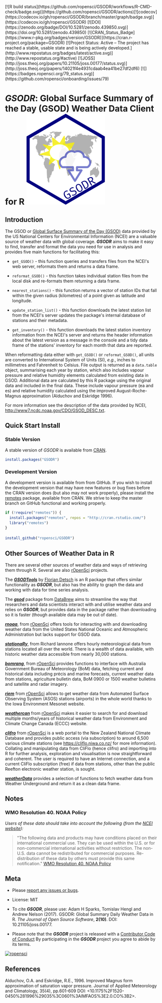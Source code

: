<!-- badges: start --> [![R build status](https://github.com/ropensci/GSODR/workflows/R-CMD-check/badge.svg)](https://github.com/ropensci/GSODR/actions)[![codecov](https://codecov.io/gh/ropensci/GSODR/branch/master/graph/badge.svg)](https://codecov.io/gh/ropensci/GSODR) [![DOI](https://zenodo.org/badge/DOI/10.5281/zenodo.439850.svg)](https://doi.org/10.5281/zenodo.439850) [![CRAN_Status_Badge](https://www.r-pkg.org/badges/version/GSODR)](https://cran.r-project.org/package=GSODR) [![Project Status: Active – The project has reached a stable, usable state and is being actively developed.](http://www.repostatus.org/badges/latest/active.svg)](http://www.repostatus.org/#active) [![JOSS](http://joss.theoj.org/papers/10.21105/joss.00177/status.svg)](http://joss.theoj.org/papers/14021f4e4931cdaab4ea41be27df2df6) [![](https://badges.ropensci.org/79_status.svg)](https://github.com/ropensci/onboarding/issues/79) <!-- badges: end -->

 # _GSODR_: Global Surface Summary of the Day (GSOD) Weather Data Client for R ![](man/figures/logo.png)

## Introduction

The GSOD or [Global Surface Summary of the Day (GSOD)](https://data.noaa.gov/dataset/dataset/global-surface-summary-of-the-day-gsod) data provided by the US National Centers for Environmental Information (NCEI) are a valuable source of weather data with global coverage. _**GSODR**_ aims to make it easy to find, transfer and format the data you need for use in analysis and provides five main functions for facilitating this:

- `get_GSOD()` - this function queries and transfers files from the NCEI's web server, reformats them and returns a data frame.

- `reformat_GSOD()` - this function takes individual station files from the local disk and re-formats them returning a data frame.

- `nearest_stations()` - this function returns a vector of station IDs that fall within the given radius (kilometres) of a point given as latitude and longitude.

- `update_station_list()` - this function downloads the latest station list from the NCEI's server updates the package's internal database of stations and their metadata.

- `get_inventory()` - this function downloads the latest station inventory information from the NCEI's server and returns the header information about the latest version as a message in the console and a tidy data frame of the stations' inventory for each month that data are reported.

When reformatting data either with `get_GSOD()` or `reformat_GSOD()`, all units are converted to International System of Units (SI), _e.g._, inches to millimetres and Fahrenheit to Celsius. File output is returned as a `data.table` object, summarising each year by station, which also includes vapour pressure and relative humidity elements calculated from existing data in GSOD. Additional data are calculated by this R package using the original data and included in the final data. These include vapour pressure (ea and es) and relative humidity calculated using the improved August-Roche-Magnus approximation (Alduchov and Eskridge 1996).

For more information see the description of the data provided by NCEI, <http://www7.ncdc.noaa.gov/CDO/GSOD_DESC.txt>.

## Quick Start Install

### Stable Version

A stable version of _GSODR_ is available from [CRAN](https://cran.r-project.org/package=GSODR).

```r
install.packages("GSODR")
```

### Development Version

A development version is available from from GitHub. If you wish to install the development version that may have new features or bug fixes before the CRAN version does (but also may not work properly), please install the [remotes](https://github.com/r-lib/remotes) package, available from CRAN. We strive to keep the master branch on GitHub functional and working properly.

```r
if (!require("remotes")) {
  install.packages("remotes", repos = "http://cran.rstudio.com/")
  library("remotes")
}

install_github("ropensci/GSODR")
```

## Other Sources of Weather Data in R

There are several other sources of weather data and ways of retrieving them through R. Several are also [rOpenSci](https://ropensci.org) projects.

The [_**GSODTools**_](https://github.com/environmentalinformatics-marburg/GSODTools) by [Florian Detsch](https://github.com/fdetsch) is an R package that offers similar functionality as _**GSODR**_, but also has the ability to graph the data and working with data for time series analysis.

The [_**gsod**_](https://github.com/databrew/gsod) package from [DataBrew](http://www.databrew.cc/posts/gsod.html) aims to streamline the way that researchers and data scientists interact with and utilise weather data and relies on _**GSODR**_, but provides data in the package rather than downloading so it is faster (though available data may be out of date).

[_**rnoaa**_](https://CRAN.R-project.org/package=rnoaa), from [rOpenSci](https://docs.ropensci.org/rnoaa/) offers tools for interacting with and downloading weather data from the United States National Oceanic and Atmospheric Administration but lacks support for GSOD data.

[_**stationaRy**_](https://cran.r-project.org/package=stationaRy), from Richard Iannone offers hourly meteorological data from stations located all over the world. There is a wealth of data available, with historic weather data accessible from nearly 30,000 stations.

[_**bomrang**_](https://CRAN.R-project.org/package=bomrang), from [rOpenSci](https://docs.ropensci.org/bomrang/) provides functions to interface with Australia Government Bureau of Meteorology (BoM) data, fetching current and historical data including précis and marine forecasts, current weather data from stations, agriculture bulletin data, BoM 0900 or 1500 weather bulletins and satellite and radar imagery.

[_**riem**_](https://CRAN.R-project.org/package=riem) from [rOpenSci](https://docs.ropensci.org/riem/) allows to get weather data from Automated Surface Observing System (ASOS) stations (airports) in the whole world thanks to the Iowa Environment Mesonet website.

[_**weathercan**_](https://CRAN.R-project.org/package=weathercan) from [rOpenSci](https://github.com/ropensci/weathercan) makes it easier to search for and download multiple months/years of historical weather data from Environment and Climate Change Canada (ECCC) website.

[_**clifro**_](https://CRAN.R-project.org/package=clifro) from [rOpenSci](https://docs.ropensci.org/clifro/) is a web portal to the New Zealand National Climate Database and provides public access (via subscription) to around 6,500 various climate stations (see <https://cliflo.niwa.co.nz/> for more information). Collating and manipulating data from CliFlo (hence clifro) and importing into R for further analysis, exploration and visualisation is now straightforward and coherent. The user is required to have an Internet connection, and a current CliFlo subscription (free) if data from stations, other than the public Reefton electronic weather station, is sought.

[_**weatherData**_](https://CRAN.R-project.org/package=weatherData) provides a selection of functions to fetch weather data from Weather Underground and return it as a clean data frame.

## Notes

### WMO Resolution 40\. NOAA Policy

_Users of these data should take into account the following (from the [NCEI website](http://www7.ncdc.noaa.gov/CDO/cdoselect.cmd?datasetabbv=GSOD&countryabbv=&georegionabbv=)):_

> "The following data and products may have conditions placed on their international commercial use. They can be used within the U.S. or for non-commercial international activities without restriction. The non-U.S. data cannot be redistributed for commercial purposes. Re-distribution of these data by others must provide this same notification." [WMO Resolution 40\. NOAA Policy](https://public.wmo.int/en/our-mandate/what-we-do/data-exchange-and-technology-transfer)

## Meta

- Please [report any issues or bugs](https://github.com/ropensci/GSODR/issues).

- License: MIT

- To cite _**GSODR**_, please use: Adam H Sparks, Tomislav Hengl and Andrew Nelson (2017). GSODR: Global Summary Daily Weather Data in R. _The Journal of Open Source Software_, **2(10)**. DOI: 10.21105/joss.00177.

- Please note that the _**GSODR**_ project is released with a [Contributor Code of Conduct](https://github.com/ropensci/GSODR/blob/master/CONDUCT.md) By participating in the _**GSODR**_ project you agree to abide by its terms.

[![ropensci](https://ropensci.org/public_images/github_footer.png)](https://ropensci.org)

## References

Alduchov, O.A. and Eskridge, R.E., 1996\. Improved Magnus form approximation of saturation vapor pressure. Journal of Applied Meteorology and Climatology, 35(4), pp.601-609 DOI: <10.1175%2F1520-0450%281996%29035%3C0601%3AIMFAOS%3E2.0.CO%3B2>.
